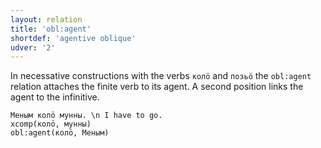 ```yaml
---
layout: relation
title: 'obl:agent'
shortdef: 'agentive oblique'
udver: '2'
---
```


In necessative constructions with the verbs `колӧ` and `позьӧ` the `obl:agent` relation attaches the finite verb to its agent. A second position links the agent to the infinitive.

~~~ sdparse
Меным колӧ мунны. \n I have to go.
xcomp(колӧ, мунны)
obl:agent(колӧ, Меным)
~~~


<!-- Interlanguage links updated St lis 3 20:59:04 CET 2021 -->
